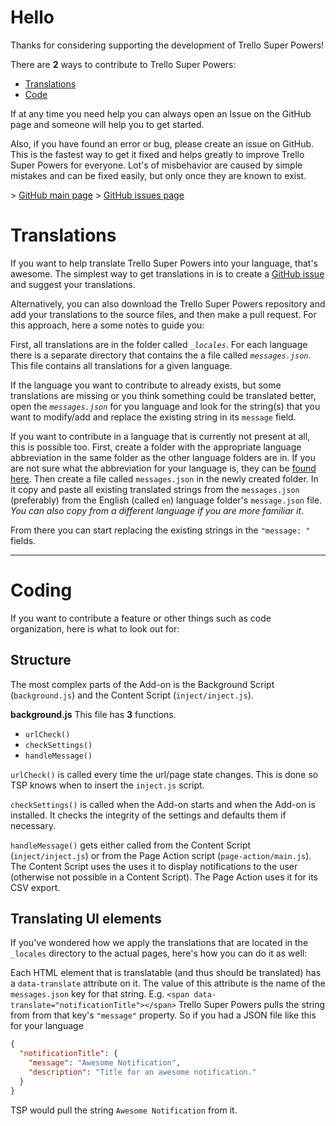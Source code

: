 # Hello

Thanks for considering supporting the development of Trello Super Powers!

There are **2** ways to contribute to Trello Super Powers:

- [Translations](#translations)
- [Code](#coding)

If at any time you need help you can always open an Issue on the GitHub page and someone will help you to get started.

Also, if you have found an error or bug, please create an issue on GitHub. This is the fastest way to get it fixed and helps greatly to improve Trello Super Powers for everyone. Lot's of misbehavior are caused by simple mistakes and can be fixed easily, but only once they are known to exist.

\> [GitHub main page](https://github.com/christiankaindl/trello-super-powers/)
\> [GitHub issues page](https://github.com/christiankaindl/trello-super-powers/issues)

# Translations

If you want to help translate Trello Super Powers into your language, that's awesome. The simplest way to get translations in is to create a [GitHub issue](https://github.com/christiankaindl/trello-super-powers/issues) and suggest your translations.

Alternatively, you can also download the Trello Super Powers repository and add your translations to the source files, and then make a pull request. For this approach, here a some notes to guide you:

First, all translations are in the folder called _`_locales`_. For each language there is a separate directory that contains the a file called _`messages.json`_. This file contains all translations for a given language.

If the language you want to contribute to already exists, but some translations are missing or you think something could be translated better, open the _`messages.json`_ for you language and look for the string(s) that you want to modify/add and replace the existing string in its `message` field.

If you want to contribute in a language that is currently not present at all, this is possible too. First, create a folder with the appropriate language abbreviation in the same folder as the other language folders are in. If you are not sure what the abbreviation for your language is, they can be [found here](http://www.abbreviations.com/acronyms/LANGUAGES2L). Then create a file called `messages.json` in the newly created folder. In it copy and paste all existing translated strings from the `messages.json` (preferably) from the English (called `en`) language folder's `message.json` file. *You can also copy from a different language if you are more familiar it*.

From there you can start replacing the existing strings in the `"message: "` fields.

---

# Coding

If you want to contribute a feature or other things such as code organization, here is what to look out for:

## Structure

The most complex parts of the Add-on is the Background Script (`background.js`) and the Content Script (`inject/inject.js`).

**background.js**
This file has **3** functions.
- `urlCheck()`
- `checkSettings()`
- `handleMessage()`

`urlCheck()` is called every time the url/page state changes. This is done so TSP knows when to insert the `inject.js` script.

`checkSettings()` is called when the Add-on starts and when the Add-on is installed. It checks the integrity of the settings and defaults them if necessary.

`handleMessage()` gets either called from the Content Script (`inject/inject.js`) or from the Page Action script (`page-action/main.js`). The Content Script uses the uses it to display notifications to the user (otherwise not possible in a Content Script). The Page Action uses it for its CSV export.

## Translating UI elements

If you've wondered how we apply the translations that are located in the `_locales` directory to the actual pages, here's how you can do it as well:

Each HTML element that is translatable (and thus should be translated) has a `data-translate` attribute on it. The value of this attribute is the name of the `messages.json` key for that string. E.g. `<span data-translate="notificationTitle"></span>` Trello Super Powers pulls the string from from that key's `"message"` property. So if you had a JSON file like this for your language
```json
{
  "notificationTitle": {
    "message": "Awesome Notification",
    "description": "Title for an awesome notification."
  }
}
```
TSP would pull the string `Awesome Notification` from it.

